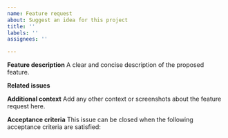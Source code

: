 ```yaml
---
name: Feature request
about: Suggest an idea for this project
title: ''
labels: ''
assignees: ''

---
```


**Feature description**
A clear and concise description of the proposed feature.

**Related issues**

**Additional context**
Add any other context or screenshots about the feature request here.

**Acceptance criteria**
This issue can be closed when the following acceptance criteria are satisfied: